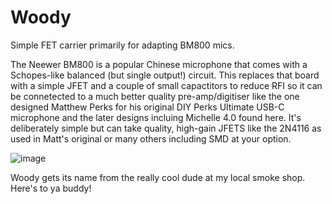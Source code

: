 # Woody
Simple FET carrier primarily for adapting BM800 mics.

The Neewer BM800 is a popular Chinese microphone that comes with a Schopes-like balanced (but single output!) circuit. This replaces that board with a simple JFET and a couple of small capactitors to reduce RFI so it can be connetected to a much better quality pre-amp/digitiser like the one designed Matthew Perks for his original DIY Perks Ultimate USB-C microphone and the later designs incluing Michelle 4.0 found here. It's deliberately simple but can take quality, high-gain JFETS like the 2N4116 as used in Matt's original or many others including SMD at your option.

![image](https://github.com/user-attachments/assets/195453da-373d-4711-9430-2ab9b6951860)

Woody gets its name from the really cool dude at my local smoke shop. Here's to ya buddy!
